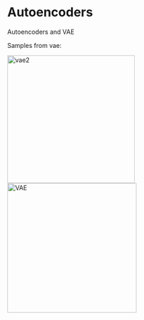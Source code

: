 # Autoencoders
Autoencoders and VAE

Samples from vae:


<img width="290" alt="vae2" src="https://user-images.githubusercontent.com/8050078/209991967-428ca827-2997-44e8-acb9-76f21e97079f.png">


<img width="294" alt="VAE" src="https://user-images.githubusercontent.com/8050078/209991971-74221ba2-710a-4e04-b037-745ece2774a1.png">
